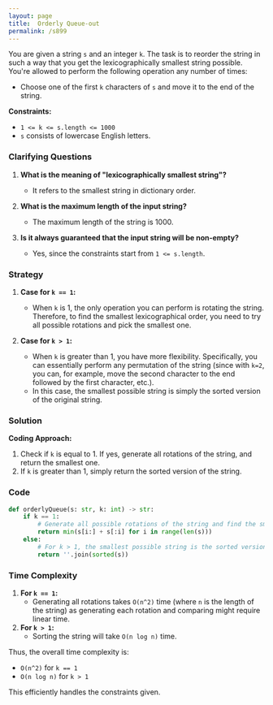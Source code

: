 ```yaml
---
layout: page
title:  Orderly Queue-out
permalink: /s899
---
```


You are given a string `s` and an integer `k`. The task is to reorder the string in such a way that you get the lexicographically smallest string possible. You're allowed to perform the following operation any number of times:

- Choose one of the first `k` characters of `s` and move it to the end of the string.

**Constraints:**
- `1 <= k <= s.length <= 1000`
- `s` consists of lowercase English letters.

### Clarifying Questions
1. **What is the meaning of "lexicographically smallest string"?**
   - It refers to the smallest string in dictionary order.

2. **What is the maximum length of the input string?**
   - The maximum length of the string is 1000.

3. **Is it always guaranteed that the input string will be non-empty?**
   - Yes, since the constraints start from `1 <= s.length`.

### Strategy

1. **Case for `k == 1`:**
   - When `k` is 1, the only operation you can perform is rotating the string. Therefore, to find the smallest lexicographical order, you need to try all possible rotations and pick the smallest one.

2. **Case for `k > 1`:**
   - When `k` is greater than 1, you have more flexibility. Specifically, you can essentially perform any permutation of the string (since with `k=2`, you can, for example, move the second character to the end followed by the first character, etc.).
   - In this case, the smallest possible string is simply the sorted version of the original string.

### Solution

**Coding Approach:**

1. Check if `k` is equal to 1. If yes, generate all rotations of the string, and return the smallest one.
2. If `k` is greater than 1, simply return the sorted version of the string.

### Code

```python
def orderlyQueue(s: str, k: int) -> str:
    if k == 1:
        # Generate all possible rotations of the string and find the smallest one
        return min(s[i:] + s[:i] for i in range(len(s)))
    else:
        # For k > 1, the smallest possible string is the sorted version of the original string
        return ''.join(sorted(s))
```

### Time Complexity

1. **For `k == 1`:**
   - Generating all rotations takes `O(n^2)` time (where `n` is the length of the string) as generating each rotation and comparing might require linear time.
2. **For `k > 1`:**
   - Sorting the string will take `O(n log n)` time.

Thus, the overall time complexity is:
- `O(n^2)` for `k == 1`
- `O(n log n)` for `k > 1`

This efficiently handles the constraints given.